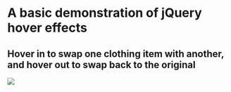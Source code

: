 <h1>A basic demonstration of jQuery hover effects</h1>
<h2>Hover in to swap one clothing item with another, and hover out to swap back to the original</h2>
<img src = "project_screenshot.JPEG">